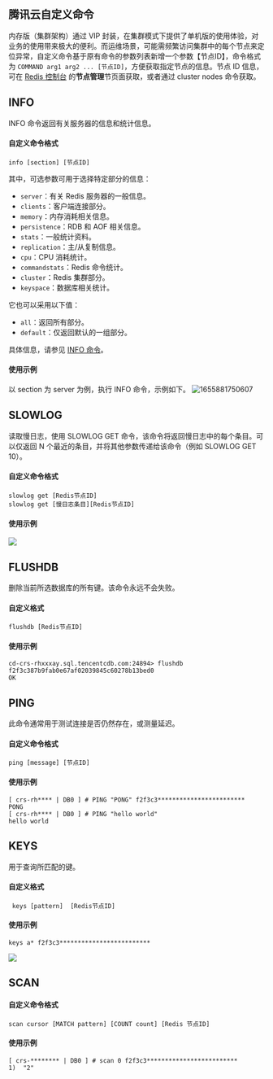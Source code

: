 ## 腾讯云自定义命令
内存版（集群架构）通过 VIP 封装，在集群模式下提供了单机版的使用体验，对业务的使用带来极大的便利。而运维场景，可能需频繁访问集群中的每个节点来定位异常，自定义命令基于原有命令的参数列表新增一个参数【节点ID】，命令格式为 `COMMAND arg1 arg2 ... [节点ID]`，方便获取指定节点的信息。节点 ID 信息，可在 [Redis 控制台](https://console.cloud.tencent.com/redis) 的**节点管理**节页面获取，或者通过 cluster nodes 命令获取。

## INFO 
INFO 命令返回有关服务器的信息和统计信息。

#### 自定义命令格式
```
info [section] [节点ID]
```

其中，可选参数可用于选择特定部分的信息：
- `server`：有关 Redis 服务器的一般信息。
- `clients`：客户端连接部分。
- `memory`：内存消耗相关信息。
- `persistence`：RDB 和 AOF 相关信息。
- `stats`：一般统计资料。
- `replication`：主/从复制信息。
- `cpu`：CPU 消耗统计。
- `commandstats`：Redis 命令统计。
- `cluster`：Redis 集群部分。
- `keyspace`：数据库相关统计。

它也可以采用以下值：
- `all`：返回所有部分。
- `default`：仅返回默认的一组部分。

具体信息，请参见 [INFO 命令](https://cloud.tencent.com/developer/section/1374117)。

#### 使用示例
以 section 为 server 为例，执行 INFO 命令，示例如下。
![1655881750607](C:\Users\emilyjzhang\AppData\Roaming\Typora\typora-user-images\1655881750607.png)

## SLOWLOG
读取慢日志，使用 SLOWLOG GET 命令，该命令将返回慢日志中的每个条目。可以仅返回 N 个最近的条目，并将其他参数传递给该命令（例如 SLOWLOG GET 10）。 

#### 自定义命令格式
```
slowlog get [Redis节点ID]
slowlog get [慢日志条目][Redis节点ID]
```

#### 使用示例
![](https://qcloudimg.tencent-cloud.cn/raw/c540f22b264057332b62efdbab37af5e.png)

## FLUSHDB
删除当前所选数据库的所有键。该命令永远不会失败。 

#### 自定义格式
```
flushdb [Redis节点ID]
```

#### 使用示例
```
cd-crs-rhxxxay.sql.tencentcdb.com:24894> flushdb f2f3c387b9fab0e67af02039845c60278b13bed0
OK
```

## PING
此命令通常用于测试连接是否仍然存在，或测量延迟。 

#### 自定义命令格式
```
ping [message] [节点ID]
```

#### 使用示例
```
[ crs-rh**** | DB0 ] # PING "PONG" f2f3c3************************
PONG
[ crs-rh**** | DB0 ] # PING "hello world"
hello world
```

## KEYS
用于查询所匹配的键。

#### 自定义格式
```
 keys [pattern]  [Redis节点ID]
```

#### 使用示例
```
keys a* f2f3c3*************************
```
![](https://qcloudimg.tencent-cloud.cn/raw/064d9708bc2fbcb8971d88f2becd6aed.png)

## SCAN
#### 自定义命令格式
```
scan cursor [MATCH pattern] [COUNT count] [Redis 节点ID]
```

#### 使用示例
```
[ crs-******** | DB0 ] # scan 0 f2f3c3*************************
1)  "2"
```


